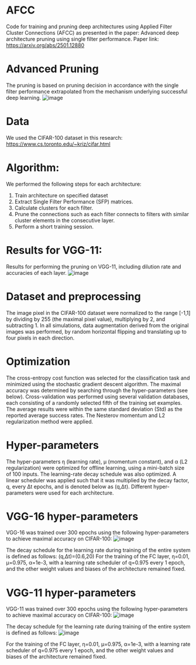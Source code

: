 # AFCC
Code for training and pruning deep architectures using Applied Filter Cluster Connections (AFCC) as presented in the paper: Advanced deep architecture pruning using single filter performance.
Paper link: https://arxiv.org/abs/2501.12880

# Advanced Pruning
The pruning is based on pruning decision in accordance with the single filter performance extrapolated from the mechanism underlying successful deep learning.
![image](https://github.com/user-attachments/assets/1e305cf3-11e8-48b4-a9ce-3454ceb031c7)


# Data
We used the CIFAR-100 dataset in this research: https://www.cs.toronto.edu/~kriz/cifar.html

# Algorithm:
We performed the following steps for each architecture:
1. Train architecture on specified dataset
2. Extract Single Filter Performance (SFP) matrices.
3. Calculate clusters for each filter.
4. Prune the connections such as each filter connects to filters with similar cluster elements in the consecutive layer.
5. Perform a short training session.

# Results for VGG-11:
Results for performing the pruning on VGG-11, including dilution rate and accuracies of each layer.
![image](https://github.com/user-attachments/assets/01c2fec1-8af5-47ee-b303-c914aed08fe0)

# Dataset and preprocessing 
The image pixel in the CIFAR-100 dataset were normalized to the range  [-1,1] by dividing by 255 (the maximal pixel value), multiplying by 2, and subtracting 1. In all simulations, data augmentation derived from the original images was performed, by random horizontal flipping and translating up to four pixels in each direction.

# Optimization 
The cross-entropy cost function was selected for the classification task and minimized using the stochastic gradient descent algorithm. The maximal accuracy was determined by searching through the hyper-parameters (see below). Cross-validation was performed using several validation databases, each consisting of a randomly selected fifth of the training set examples. The average results were within the same standard deviation (Std) as the reported average success rates. The Nesterov momentum and L2 regularization method were applied.

# Hyper-parameters 
The hyper-parameters η (learning rate), μ (momentum constant), and α (L2 regularization) were optimized for offline learning, using a mini-batch size of 100 inputs. The learning-rate decay schedule was also optimized. A linear scheduler was applied such that it was multiplied by the decay factor, q, every Δt epochs, and is denoted below as (q,Δt). Different hyper-parameters were used for each architecture.

# VGG-16 hyper-parameters
VGG-16 was trained over 300 epochs using the following hyper-parameters to achieve maximal accuracy on CIFAR-100:
![image](https://github.com/user-attachments/assets/e35e0782-3d8a-44eb-9ce5-e94456acec29)

The decay schedule for the learning rate during training of the entire system is defined as follows:
(q,Δt)=(0.6,20)
For the training of the FC layer, η=0.01, μ=0.975, α=1e-3, with a learning rate scheduler of q=0.975 every 1 epoch, and the other weight values and biases of the architecture remained fixed.

# VGG-11 hyper-parameters
VGG-11 was trained over 300 epochs using the following hyper-parameters to achieve maximal accuracy on CIFAR-100:
![image](https://github.com/user-attachments/assets/441602f6-0c78-4a83-8335-e9c2d206a5a3)

The decay schedule for the learning rate during training of the entire system is defined as follows:
![image](https://github.com/user-attachments/assets/1efb0bb6-c7e6-4ecf-a0ea-d4bfca51351b)

For the training of the FC layer, η=0.01, μ=0.975, α=1e-3, with a learning rate scheduler of q=0.975 every 1 epoch, and the other weight values and biases of the architecture remained fixed.

